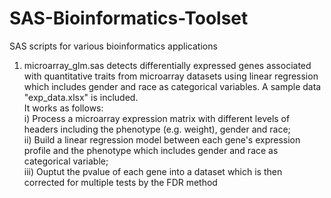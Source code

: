 # SAS-Bioinformatics-Toolset
SAS scripts for various bioinformatics applications

1) microarray_glm.sas detects differentially expressed genes associated with quantitative traits from microarray datasets
using linear regression which includes gender and race as categorical variables. A sample data "exp_data.xlsx" is included.<br />
It works as follows:<br />
   i) Process a microarray expression matrix with different levels of headers including the phenotype (e.g. weight), gender and race;<br />
   ii) Build a linear regression model between each gene's expression profile and the phenotype which includes gender and race as categorical variable;<br />
   iii) Ouptut the pvalue of each gene into a dataset which is then corrected for multiple tests by the FDR method

